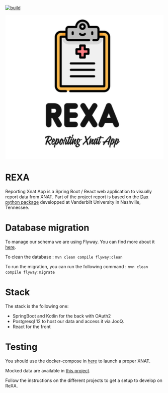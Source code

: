 [![build](https://github.com/yvbro/ReXA/actions/workflows/build.yml/badge.svg)](https://github.com/yvbro/ReXA/actions/workflows/build.yml)

![](./frontend/src/assets/rexa-logo.png)
# REXA

Reporting Xnat App is a Spring Boot / React web application to visually report data from XNAT. Part of the project report
is based on the [Dax python package](https://github.com/VUIIS/dax) developped at Vanderbilt University in Nashville, Tennessee.

# Database migration

To manage our schema we are using Flyway. You can find more about it [here](https://flywaydb.org/).

To clean the database :
`mvn clean compile flyway:clean`

To run the migration, you can run the following command : 
`mvn clean compile flyway:migrate`

# Stack

The stack is the following one:

- SpringBoot and Kotlin for the back with OAuth2
- Postgresql 12 to host our data and access it via JooQ.
- React for the front

# Testing

You should use the docker-compose in [here](https://github.com/yvbro/xnat-docker-compose) to launch a proper XNAT. 

Mocked data are available in [this project](https://github.com/yvbro/mockData).

Follow the instructions on the different projects to get a setup to develop on ReXA.
